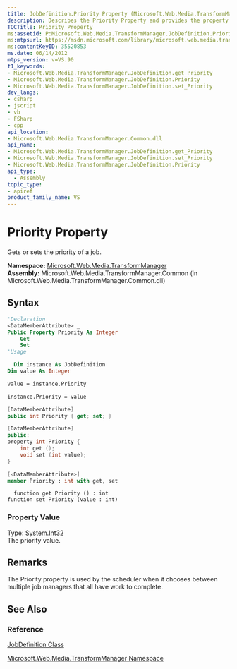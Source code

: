 ```yaml
---
title: JobDefinition.Priority Property (Microsoft.Web.Media.TransformManager)
description: Describes the Priority Property and provides the property's namespace, assembly, syntax, property value, and remarks.
TOCTitle: Priority Property
ms:assetid: P:Microsoft.Web.Media.TransformManager.JobDefinition.Priority
ms:mtpsurl: https://msdn.microsoft.com/library/microsoft.web.media.transformmanager.jobdefinition.priority(v=VS.90)
ms:contentKeyID: 35520853
ms.date: 06/14/2012
mtps_version: v=VS.90
f1_keywords:
- Microsoft.Web.Media.TransformManager.JobDefinition.get_Priority
- Microsoft.Web.Media.TransformManager.JobDefinition.Priority
- Microsoft.Web.Media.TransformManager.JobDefinition.set_Priority
dev_langs:
- csharp
- jscript
- vb
- FSharp
- cpp
api_location:
- Microsoft.Web.Media.TransformManager.Common.dll
api_name:
- Microsoft.Web.Media.TransformManager.JobDefinition.get_Priority
- Microsoft.Web.Media.TransformManager.JobDefinition.set_Priority
- Microsoft.Web.Media.TransformManager.JobDefinition.Priority
api_type:
  - Assembly
topic_type:
- apiref
product_family_name: VS
---
```


# Priority Property

Gets or sets the priority of a job.

**Namespace:**  [Microsoft.Web.Media.TransformManager](microsoft-web-media-transformmanager-namespace.md)  
**Assembly:**  Microsoft.Web.Media.TransformManager.Common (in Microsoft.Web.Media.TransformManager.Common.dll)

## Syntax

```vb
'Declaration
<DataMemberAttribute> _
Public Property Priority As Integer
    Get
    Set
'Usage

  Dim instance As JobDefinition
Dim value As Integer

value = instance.Priority

instance.Priority = value
```

```csharp
[DataMemberAttribute]
public int Priority { get; set; }
```

```cpp
[DataMemberAttribute]
public:
property int Priority {
    int get ();
    void set (int value);
}
```

``` fsharp
[<DataMemberAttribute>]
member Priority : int with get, set
```

```jscript
  function get Priority () : int
function set Priority (value : int)
```

### Property Value

Type: [System.Int32](https://msdn.microsoft.com/library/td2s409d)  
The priority value.  

## Remarks

The Priority property is used by the scheduler when it chooses between multiple job managers that all have work to complete.

## See Also

### Reference

[JobDefinition Class](jobdefinition-class-microsoft-web-media-transformmanager.md)

[Microsoft.Web.Media.TransformManager Namespace](microsoft-web-media-transformmanager-namespace.md)

